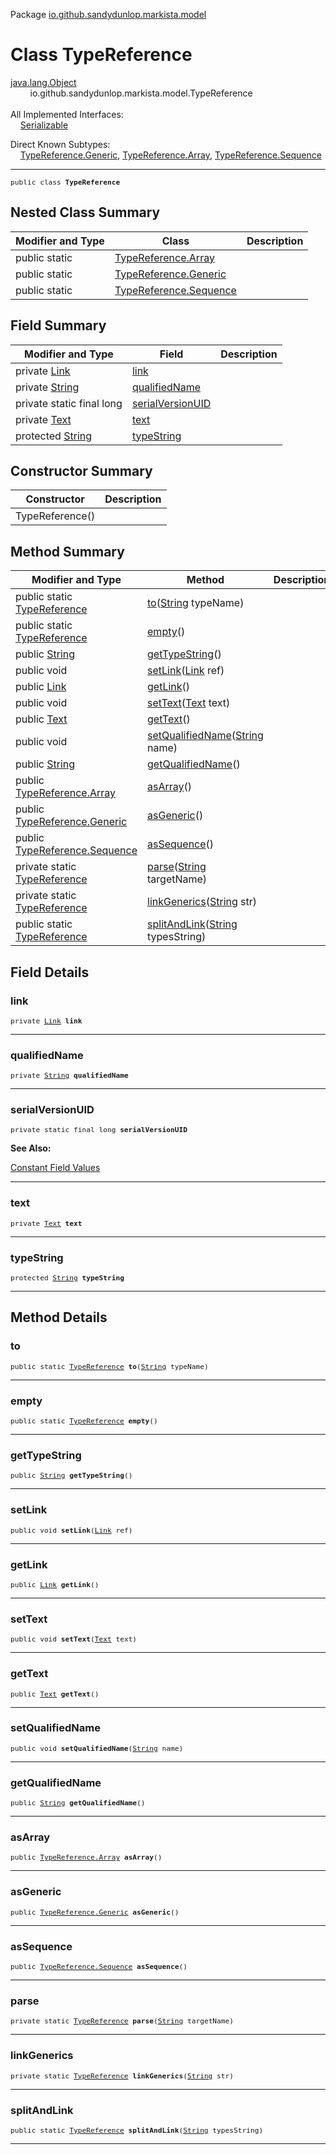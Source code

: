 Package [io.github.sandydunlop.markista.model](index.md)

# Class TypeReference
[java.lang.Object](https://docs.oracle.com/en/java/javase/24/docs/api/java.base/java/lang/Object.html)<br/>
        io.github.sandydunlop.markista.model.TypeReference<br/>
<br/>
All Implemented Interfaces:<br/>
    [Serializable](https://docs.oracle.com/en/java/javase/24/docs/api/java.base/java/io/Serializable.html)

Direct Known Subtypes:<br/>
    [TypeReference.Generic](TypeReference.Generic.md), [TypeReference.Array](TypeReference.Array.md), [TypeReference.Sequence](TypeReference.Sequence.md)


----

<span style="font-family: monospace; font-size: 80%;">public class __TypeReference__</span>


## Nested Class Summary

| Modifier and Type | Class                                               | Description |
|-------------------|-----------------------------------------------------|-------------|
| public static     | [TypeReference.Array](TypeReference.Array.md)       |             |
| public static     | [TypeReference.Generic](TypeReference.Generic.md)   |             |
| public static     | [TypeReference.Sequence](TypeReference.Sequence.md) |             |



## Field Summary

| Modifier and Type                                                                                      | Field                                 | Description |
|--------------------------------------------------------------------------------------------------------|---------------------------------------|-------------|
| private [Link](Link.md)                                                                                | [link](#link)                         |             |
| private [String](https://docs.oracle.com/en/java/javase/24/docs/api/java.base/java/lang/String.html)   | [qualifiedName](#qualifiedname)       |             |
| private static final long                                                                              | [serialVersionUID](#serialversionuid) |             |
| private [Text](Text.md)                                                                                | [text](#text)                         |             |
| protected [String](https://docs.oracle.com/en/java/javase/24/docs/api/java.base/java/lang/String.html) | [typeString](#typestring)             |             |



## Constructor Summary

| Constructor     | Description |
|-----------------|-------------|
| TypeReference() |             |



## Method Summary

| Modifier and Type                                                                                   | Method                                                                                                                                   | Description |
|-----------------------------------------------------------------------------------------------------|------------------------------------------------------------------------------------------------------------------------------------------|-------------|
| public static [TypeReference](TypeReference.md)                                                     | [to](#to)([String](https://docs.oracle.com/en/java/javase/24/docs/api/java.base/java/lang/String.html) typeName)                         |             |
| public static [TypeReference](TypeReference.md)                                                     | [empty](#empty)()                                                                                                                        |             |
| public [String](https://docs.oracle.com/en/java/javase/24/docs/api/java.base/java/lang/String.html) | [getTypeString](#gettypestring)()                                                                                                        |             |
| public void                                                                                         | [setLink](#setlink)([Link](Link.md) ref)                                                                                                 |             |
| public [Link](Link.md)                                                                              | [getLink](#getlink)()                                                                                                                    |             |
| public void                                                                                         | [setText](#settext)([Text](Text.md) text)                                                                                                |             |
| public [Text](Text.md)                                                                              | [getText](#gettext)()                                                                                                                    |             |
| public void                                                                                         | [setQualifiedName](#setqualifiedname)([String](https://docs.oracle.com/en/java/javase/24/docs/api/java.base/java/lang/String.html) name) |             |
| public [String](https://docs.oracle.com/en/java/javase/24/docs/api/java.base/java/lang/String.html) | [getQualifiedName](#getqualifiedname)()                                                                                                  |             |
| public [TypeReference.Array](TypeReference.Array.md)                                                | [asArray](#asarray)()                                                                                                                    |             |
| public [TypeReference.Generic](TypeReference.Generic.md)                                            | [asGeneric](#asgeneric)()                                                                                                                |             |
| public [TypeReference.Sequence](TypeReference.Sequence.md)                                          | [asSequence](#assequence)()                                                                                                              |             |
| private static [TypeReference](TypeReference.md)                                                    | [parse](#parse)([String](https://docs.oracle.com/en/java/javase/24/docs/api/java.base/java/lang/String.html) targetName)                 |             |
| private static [TypeReference](TypeReference.md)                                                    | [linkGenerics](#linkgenerics)([String](https://docs.oracle.com/en/java/javase/24/docs/api/java.base/java/lang/String.html) str)          |             |
| public static [TypeReference](TypeReference.md)                                                     | [splitAndLink](#splitandlink)([String](https://docs.oracle.com/en/java/javase/24/docs/api/java.base/java/lang/String.html) typesString)  |             |



## Field Details

### link

<span style="font-family: monospace; font-size: 80%;">private [Link](Link.md) __link__</span>




---

### qualifiedName

<span style="font-family: monospace; font-size: 80%;">private [String](https://docs.oracle.com/en/java/javase/24/docs/api/java.base/java/lang/String.html) __qualifiedName__</span>




---

### serialVersionUID

<span style="font-family: monospace; font-size: 80%;">private static final long __serialVersionUID__</span>



**See Also:**


[Constant Field Values](../constant-values.md)



---

### text

<span style="font-family: monospace; font-size: 80%;">private [Text](Text.md) __text__</span>




---

### typeString

<span style="font-family: monospace; font-size: 80%;">protected [String](https://docs.oracle.com/en/java/javase/24/docs/api/java.base/java/lang/String.html) __typeString__</span>




---


## Method Details

### to

<span style="font-family: monospace; font-size: 80%;">public static [TypeReference](TypeReference.md) __to__([String](https://docs.oracle.com/en/java/javase/24/docs/api/java.base/java/lang/String.html) typeName)</span>




---

### empty

<span style="font-family: monospace; font-size: 80%;">public static [TypeReference](TypeReference.md) __empty__()</span>




---

### getTypeString

<span style="font-family: monospace; font-size: 80%;">public [String](https://docs.oracle.com/en/java/javase/24/docs/api/java.base/java/lang/String.html) __getTypeString__()</span>




---

### setLink

<span style="font-family: monospace; font-size: 80%;">public void __setLink__([Link](Link.md) ref)</span>




---

### getLink

<span style="font-family: monospace; font-size: 80%;">public [Link](Link.md) __getLink__()</span>




---

### setText

<span style="font-family: monospace; font-size: 80%;">public void __setText__([Text](Text.md) text)</span>




---

### getText

<span style="font-family: monospace; font-size: 80%;">public [Text](Text.md) __getText__()</span>




---

### setQualifiedName

<span style="font-family: monospace; font-size: 80%;">public void __setQualifiedName__([String](https://docs.oracle.com/en/java/javase/24/docs/api/java.base/java/lang/String.html) name)</span>




---

### getQualifiedName

<span style="font-family: monospace; font-size: 80%;">public [String](https://docs.oracle.com/en/java/javase/24/docs/api/java.base/java/lang/String.html) __getQualifiedName__()</span>




---

### asArray

<span style="font-family: monospace; font-size: 80%;">public [TypeReference.Array](TypeReference.Array.md) __asArray__()</span>




---

### asGeneric

<span style="font-family: monospace; font-size: 80%;">public [TypeReference.Generic](TypeReference.Generic.md) __asGeneric__()</span>




---

### asSequence

<span style="font-family: monospace; font-size: 80%;">public [TypeReference.Sequence](TypeReference.Sequence.md) __asSequence__()</span>




---

### parse

<span style="font-family: monospace; font-size: 80%;">private static [TypeReference](TypeReference.md) __parse__([String](https://docs.oracle.com/en/java/javase/24/docs/api/java.base/java/lang/String.html) targetName)</span>




---

### linkGenerics

<span style="font-family: monospace; font-size: 80%;">private static [TypeReference](TypeReference.md) __linkGenerics__([String](https://docs.oracle.com/en/java/javase/24/docs/api/java.base/java/lang/String.html) str)</span>




---

### splitAndLink

<span style="font-family: monospace; font-size: 80%;">public static [TypeReference](TypeReference.md) __splitAndLink__([String](https://docs.oracle.com/en/java/javase/24/docs/api/java.base/java/lang/String.html) typesString)</span>




---

